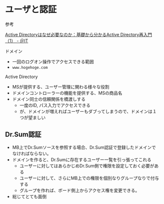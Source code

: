 # ユーザと認証

参考  

[Active Directoryはなぜ必要なのか：基礎から分かるActive Directory再入門（1） - ＠IT]()

ドメイン
- 一回のログオン操作でアクセスできる範囲
- `www.hogehoge.com`

Active Directory
- MSが提供する、ユーザー管理に関わる様々な役割
- ドメインコントローラーの機能を提供する、MSの商品名
- ドメイン同士の信頼関係を橋渡しする
  - 一度のID, パス入力でアクセスできる
  - が、ドメインが増えればユーザーもダブってしまうので、ドメインは１つが望ましい

## Dr.Sum認証

- MB上でDr.Sumソースを参照する場合、Dr.Sum認証で登録したドメインでなければならない。
- ドメインを作ると、Dr.Sumに存在するユーザー一覧を引っ張ってこれる
  - ユーザーに対してはあらかじめDr.Sum側で権限を設定しておく必要がある
  - ユーザーに対して、さらにMB上での権限を個別なりグループなりで付与する
  - グループを作れば、ボード側上からアクセス権を変更できる。
- 総じてとても面倒
